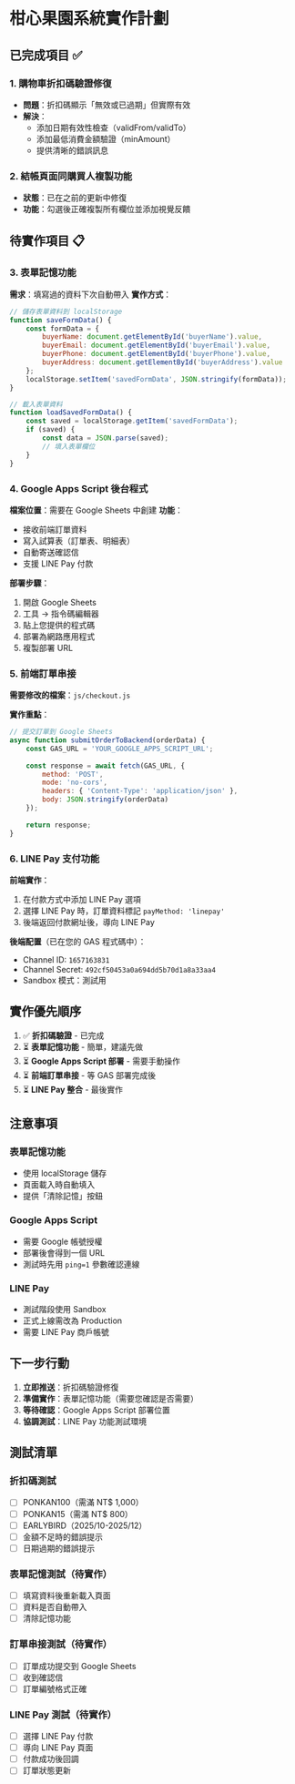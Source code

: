 # 柑心果園系統實作計劃

## 已完成項目 ✅

### 1. 購物車折扣碼驗證修復
- **問題**：折扣碼顯示「無效或已過期」但實際有效
- **解決**：
  - 添加日期有效性檢查（validFrom/validTo）
  - 添加最低消費金額驗證（minAmount）
  - 提供清晰的錯誤訊息

### 2. 結帳頁面同購買人複製功能
- **狀態**：已在之前的更新中修復
- **功能**：勾選後正確複製所有欄位並添加視覺反饋

## 待實作項目 📋

### 3. 表單記憶功能
**需求**：填寫過的資料下次自動帶入
**實作方式**：
```javascript
// 儲存表單資料到 localStorage
function saveFormData() {
    const formData = {
        buyerName: document.getElementById('buyerName').value,
        buyerEmail: document.getElementById('buyerEmail').value,
        buyerPhone: document.getElementById('buyerPhone').value,
        buyerAddress: document.getElementById('buyerAddress').value
    };
    localStorage.setItem('savedFormData', JSON.stringify(formData));
}

// 載入表單資料
function loadSavedFormData() {
    const saved = localStorage.getItem('savedFormData');
    if (saved) {
        const data = JSON.parse(saved);
        // 填入表單欄位
    }
}
```

### 4. Google Apps Script 後台程式
**檔案位置**：需要在 Google Sheets 中創建
**功能**：
- 接收前端訂單資料
- 寫入試算表（訂單表、明細表）
- 自動寄送確認信
- 支援 LINE Pay 付款

**部署步驟**：
1. 開啟 Google Sheets
2. 工具 → 指令碼編輯器
3. 貼上您提供的程式碼
4. 部署為網路應用程式
5. 複製部署 URL

### 5. 前端訂單串接
**需要修改的檔案**：`js/checkout.js`

**實作重點**：
```javascript
// 提交訂單到 Google Sheets
async function submitOrderToBackend(orderData) {
    const GAS_URL = 'YOUR_GOOGLE_APPS_SCRIPT_URL';
    
    const response = await fetch(GAS_URL, {
        method: 'POST',
        mode: 'no-cors',
        headers: { 'Content-Type': 'application/json' },
        body: JSON.stringify(orderData)
    });
    
    return response;
}
```

### 6. LINE Pay 支付功能
**前端實作**：
1. 在付款方式中添加 LINE Pay 選項
2. 選擇 LINE Pay 時，訂單資料標記 `payMethod: 'linepay'`
3. 後端返回付款網址後，導向 LINE Pay

**後端配置**（已在您的 GAS 程式碼中）：
- Channel ID: `1657163831`
- Channel Secret: `492cf50453a0a694dd5b70d1a8a33aa4`
- Sandbox 模式：測試用

## 實作優先順序

1. ✅ **折扣碼驗證** - 已完成
2. ⏳ **表單記憶功能** - 簡單，建議先做
3. ⏳ **Google Apps Script 部署** - 需要手動操作
4. ⏳ **前端訂單串接** - 等 GAS 部署完成後
5. ⏳ **LINE Pay 整合** - 最後實作

## 注意事項

### 表單記憶功能
- 使用 localStorage 儲存
- 頁面載入時自動填入
- 提供「清除記憶」按鈕

### Google Apps Script
- 需要 Google 帳號授權
- 部署後會得到一個 URL
- 測試時先用 `ping=1` 參數確認連線

### LINE Pay
- 測試階段使用 Sandbox
- 正式上線需改為 Production
- 需要 LINE Pay 商戶帳號

## 下一步行動

1. **立即推送**：折扣碼驗證修復
2. **準備實作**：表單記憶功能（需要您確認是否需要）
3. **等待確認**：Google Apps Script 部署位置
4. **協調測試**：LINE Pay 功能測試環境

## 測試清單

### 折扣碼測試
- [ ] PONKAN100（需滿 NT$ 1,000）
- [ ] PONKAN15（需滿 NT$ 800）
- [ ] EARLYBIRD（2025/10-2025/12）
- [ ] 金額不足時的錯誤提示
- [ ] 日期過期的錯誤提示

### 表單記憶測試（待實作）
- [ ] 填寫資料後重新載入頁面
- [ ] 資料是否自動帶入
- [ ] 清除記憶功能

### 訂單串接測試（待實作）
- [ ] 訂單成功提交到 Google Sheets
- [ ] 收到確認信
- [ ] 訂單編號格式正確

### LINE Pay 測試（待實作）
- [ ] 選擇 LINE Pay 付款
- [ ] 導向 LINE Pay 頁面
- [ ] 付款成功後回調
- [ ] 訂單狀態更新
